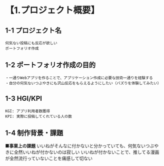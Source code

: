 # 【1.プロジェクト概要】
## 1-1 プロジェクト名
    何気ない投稿にも反応が欲しい
    ポートフォリオ作成

## 1-2 ポートフォリオ作成の目的
    ・一通りWebアプリを作ることで、アプリケーション作成に必要な技術一通りを経験する
    ・自分の何気ないつぶやきにも沢山反応をもらえるようにしたい（バズりを体験してみたい）

## 1-3 HGI/KPI
    KGI: アプリ利用者数獲得
    KPI: 実際に投稿してくれている人の数

## 1-4 制作背景・課題
**■事業上の課題**
    いいねがそんなに付かないと分かっていても、何気ないつぶやきに全然いいねが付かないのは寂しい
    いいねが付かないことで、推してる漫画が全然流行っていないことを痛感して切ない
